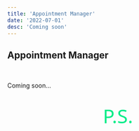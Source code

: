 ```yaml
---
title: 'Appointment Manager'
date: '2022-07-01'
desc: 'Coming soon'
---
```


## Appointment Manager
<br/>

Coming soon...

<br/>
<span style="font-family: sans; color: #02ec88; font-weight: lighter; font-size: 44px; display: flex; justify-content: center;"> P.S.</span>